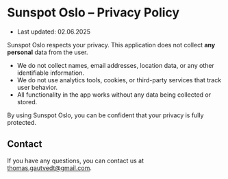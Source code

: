 # Sunspot Oslo – Privacy Policy

- Last updated: 02.06.2025

Sunspot Oslo respects your privacy. This application does not collect **any personal** data from the user.

* We do not collect names, email addresses, location data, or any other identifiable information.
* We do not use analytics tools, cookies, or third-party services that track user behavior.
* All functionality in the app works without any data being collected or stored.

By using Sunspot Oslo, you can be confident that your privacy is fully protected.

## Contact
If you have any questions, you can contact us at thomas.gautvedt@gmail.com.
